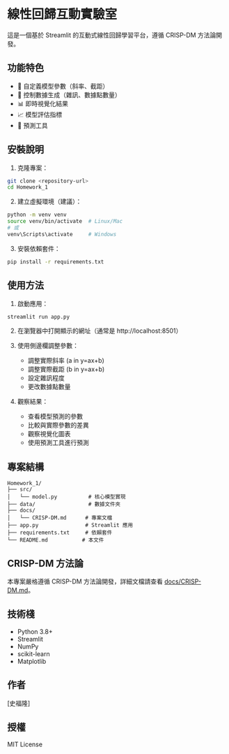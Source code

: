 # 線性回歸互動實驗室

這是一個基於 Streamlit 的互動式線性回歸學習平台，遵循 CRISP-DM 方法論開發。

## 功能特色

- 🎯 自定義模型參數（斜率、截距）
- 🎲 控制數據生成（雜訊、數據點數量）
- 📊 即時視覺化結果
- 📈 模型評估指標
- 🔮 預測工具

## 安裝說明

1. 克隆專案：
```bash
git clone <repository-url>
cd Homework_1
```

2. 建立虛擬環境（建議）：
```bash
python -m venv venv
source venv/bin/activate  # Linux/Mac
# 或
venv\Scripts\activate     # Windows
```

3. 安裝依賴套件：
```bash
pip install -r requirements.txt
```

## 使用方法

1. 啟動應用：
```bash
streamlit run app.py
```

2. 在瀏覽器中打開顯示的網址（通常是 http://localhost:8501）

3. 使用側邊欄調整參數：
   - 調整實際斜率 (a in y=ax+b)
   - 調整實際截距 (b in y=ax+b)
   - 設定雜訊程度
   - 更改數據點數量

4. 觀察結果：
   - 查看模型預測的參數
   - 比較與實際參數的差異
   - 觀察視覺化圖表
   - 使用預測工具進行預測

## 專案結構

```
Homework_1/
├── src/
│   └── model.py          # 核心模型實現
├── data/                 # 數據文件夾
├── docs/
│   └── CRISP-DM.md      # 專案文檔
├── app.py               # Streamlit 應用
├── requirements.txt     # 依賴套件
└── README.md           # 本文件
```

## CRISP-DM 方法論

本專案嚴格遵循 CRISP-DM 方法論開發，詳細文檔請查看 [docs/CRISP-DM.md](docs/CRISP-DM.md)。

## 技術棧

- Python 3.8+
- Streamlit
- NumPy
- scikit-learn
- Matplotlib

## 作者

[史福隆]

## 授權

MIT License